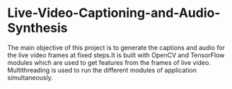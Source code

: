 # Live-Video-Captioning-and-Audio-Synthesis
The main objective of this project is to generate the captions and audio for the live video frames at fixed steps.It is built with OpenCV and TensorFlow modules which are used to get features from the frames of
live video. Multithreading is used to run the different modules of application simultaneously.
